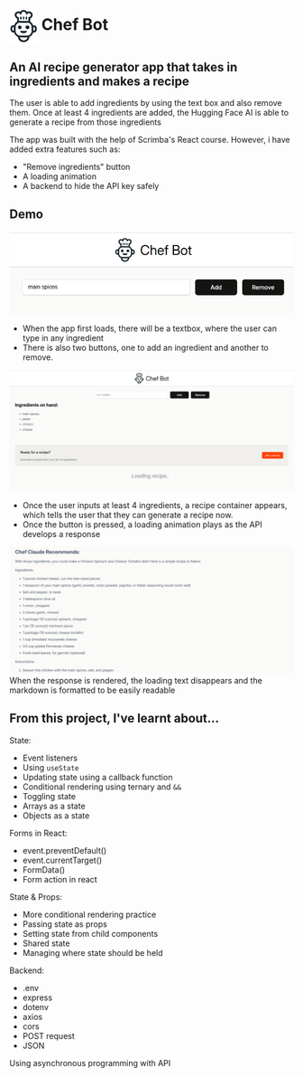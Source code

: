 <h1>
  <img src="images/chef-claude-icon.png" alt="Logo" width="50" style="vertical-align: middle;">
  Chef Bot
</h1>

## An AI recipe generator app that takes in ingredients and makes a recipe

The user is able to add ingredients by using the text box and also remove them. Once at least 4 ingredients are added, the Hugging Face AI is able to generate a recipe from those ingredients

The app was built with the help of Scrimba's React course.
However, i have added extra features such as:
- "Remove ingredients" button
- A loading animation
- A backend to hide the API key safely

## Demo
![Chef-Bot-Textbox](images/readMe-img-1.png)
- When the app first loads, there will be a textbox, where the user can type in any ingredient
- There is also two buttons, one to add an ingredient and another to remove.

![Chef-Bot-Recipe-Button](images/readMe-img-2.png)
- Once the user inputs at least 4 ingredients, a recipe container appears, which tells the user that they can generate a recipe now.
- Once the button is pressed, a loading animation plays as the API develops a response

![Chef-Bot-Recipe-Button](images/readMe-img-3.png)
When the response is rendered, the loading text disappears and the markdown is formatted to be easily readable

## From this project, I've learnt about...

State:
- Event listeners
- Using `useState`
- Updating state using a callback function
- Conditional rendering using ternary and `&&`
- Toggling state
- Arrays as a state
- Objects as a state

Forms in React:
- event.preventDefault()
- event.currentTarget()
- FormData()
- Form action in react

State & Props:
- More conditional rendering practice
- Passing state as props
- Setting state from child components
- Shared state
- Managing where state should be held

Backend:
- .env
- express
- dotenv
- axios
- cors
- POST request
- JSON

Using asynchronous programming with API